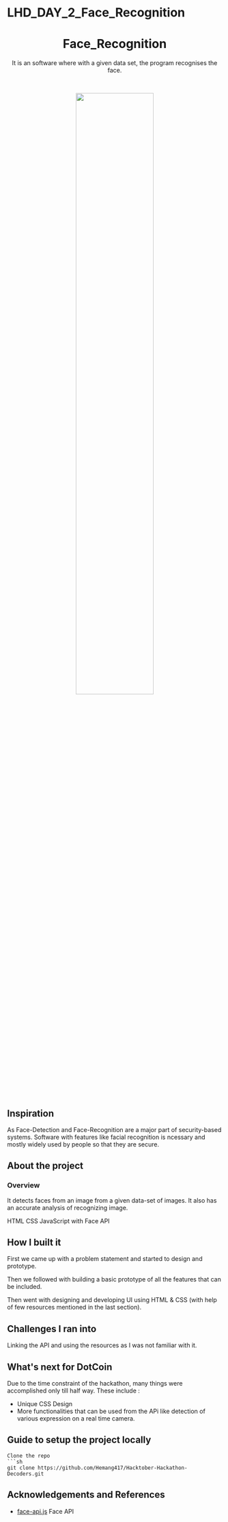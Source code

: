 # LHD_DAY_2_Face_Recognition
<!-- PROJECT LOGO -->
<h1 align="center"> Face_Recognition </h1>
<p align="center">
It is an software where with a given data set, the program recognises the face. 
</p>
<br/>

<p align="center">
    <img src="./img/result.png" width="60%">
  </p>
</p>


## Inspiration
As Face-Detection and Face-Recognition are a major part of security-based systems. Software with features like facial recognition is ncessary and mostly widely used by people so that they are secure.

## About the project

<p align="center">

      
### Overview
It detects faces from an image from a given data-set of images. It also has an accurate analysis of recognizing image.                                                                  
</p>

    
HTML CSS JavaScript with Face API<br/>


## How I built it

First we came up with a problem statement and started to design and prototype.

Then we followed with building a basic prototype of all the features that can be included. 

Then went with designing and developing UI using HTML & CSS (with help of few resources mentioned in the last section). 


## Challenges I ran into

Linking the API and using the resources as I was not familiar with it.


## What's next for DotCoin

Due to the time constraint of the hackathon, many things were accomplished only till half way. These include :

- Unique CSS Design
- More functionalities that can be used from the APi like detection of various expression on a real time camera.


## Guide to setup the project locally
   ```
Clone the repo
   ```sh
   git clone https://github.com/Hemang417/Hacktober-Hackathon-Decoders.git
   ```


## Acknowledgements and References
* [face-api.js](https://justadudewhohacks.github.io/face-api.js/docs/index.html) Face API

